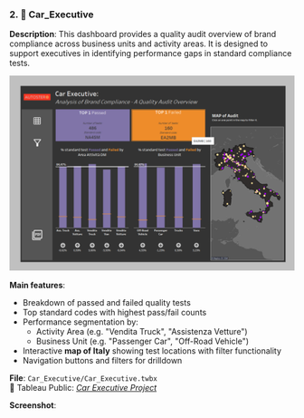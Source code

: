### 2. 📂 Car_Executive

**Description**: This dashboard provides a quality audit overview of brand compliance across business units and activity areas. It is designed to support executives in identifying performance gaps in standard compliance tests.

![Car Executive Dashboard](https://github.com/zizu1999/Car_Executive_Project/blob/main/Screenshot%202025-07-22%20125228.png)

**Main features**:
- Breakdown of passed and failed quality tests
- Top standard codes with highest pass/fail counts
- Performance segmentation by:
  - Activity Area (e.g. "Vendita Truck", "Assistenza Vetture")
  - Business Unit (e.g. "Passenger Car", "Off-Road Vehicle")
- Interactive **map of Italy** showing test locations with filter functionality
- Navigation buttons and filters for drilldown

**File**: `Car_Executive/Car_Executive.twbx`  
🔗 Tableau Public: [*Car Executive Project*](https://public.tableau.com/app/profile/gianluigi.boniglia/viz/CarExecutiveProject/Dashboard33)

**Screenshot**:

